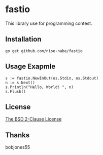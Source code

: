 fastio
======

This library use for programming contest.

## Installation

    go get github.com/nise-nabe/fastio

## Usage Exapmle

    s := fastio.NewInOut(os.Stdin, os.Stdout)
    n := s.Next()
    s.Println("Hello, World! ", n)
    s.Flush()

License
-------
[The BSD 2-Clause License](http://www.opensource.org/licenses/BSD-2-Clause)

Thanks
------

bobjones55
